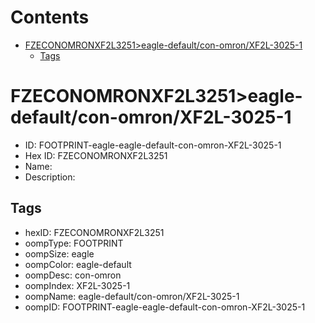 



Contents
========

* [FZECONOMRONXF2L3251>eagle-default/con-omron/XF2L-3025-1](#fzeconomronxf2l3251eagle-defaultcon-omronxf2l-3025-1)
	* [Tags](#tags)

# FZECONOMRONXF2L3251>eagle-default/con-omron/XF2L-3025-1

- ID: FOOTPRINT-eagle-eagle-default-con-omron-XF2L-3025-1
- Hex ID: FZECONOMRONXF2L3251
- Name: 
- Description: 

## Tags

- hexID: FZECONOMRONXF2L3251
- oompType: FOOTPRINT
- oompSize: eagle
- oompColor: eagle-default
- oompDesc: con-omron
- oompIndex: XF2L-3025-1
- oompName: eagle-default/con-omron/XF2L-3025-1
- oompID: FOOTPRINT-eagle-eagle-default-con-omron-XF2L-3025-1
